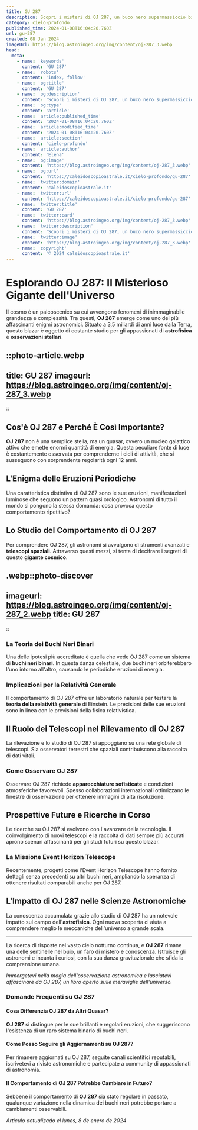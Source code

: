 ```yaml
---
title: GU 287
description: Scopri i misteri di OJ 287, un buco nero supermassiccio binario. Leggi il nostro approfondimento astronomico e le ultime scoperte!
category: cielo-profondo
published_time: 2024-01-08T16:04:20.760Z
url: gu-287
created: 08 Jan 2024
imageUrl: https://blog.astroingeo.org/img/content/oj-287_3.webp
head:
  meta:
    - name: 'keywords'
      content: 'GU 287'
    - name: 'robots'
      content: 'index, follow'
    - name: 'og:title'
      content: 'GU 287'
    - name: 'og:description'
      content: 'Scopri i misteri di OJ 287, un buco nero supermassiccio binario. Leggi il nostro approfondimento astronomico e le ultime scoperte!'
    - name: 'og:type'
      content: 'article'
    - name: 'article:published_time'
      content: '2024-01-08T16:04:20.760Z'
    - name: 'article:modified_time'
      content: '2024-01-08T16:04:20.760Z'
    - name: 'article:section'
      content: 'cielo-profondo'
    - name: 'article:author'
      content: 'Elena'
    - name: 'og:image'
      content: 'https://blog.astroingeo.org/img/content/oj-287_3.webp'
    - name: 'og:url'
      content: 'https://caleidoscopioastrale.it/cielo-profondo/gu-287'
    - name: 'twitter:domain'
      content: 'caleidoscopioastrale.it'
    - name: 'twitter:url'
      content: 'https://caleidoscopioastrale.it/cielo-profondo/gu-287'
    - name: 'twitter:title'
      content: 'GU 287'
    - name: 'twitter:card'
      content: 'https://blog.astroingeo.org/img/content/oj-287_3.webp'
    - name: 'twitter:description'
      content: 'Scopri i misteri di OJ 287, un buco nero supermassiccio binario. Leggi il nostro approfondimento astronomico e le ultime scoperte!'
    - name: 'twitter:image'
      content: 'https://blog.astroingeo.org/img/content/oj-287_3.webp'
    - name: 'copyright'
      content: '© 2024 caleidoscopioastrale.it'
---
```

# Esplorando OJ 287: Il Misterioso Gigante dell'Universo

Il cosmo è un palcoscenico su cui avvengono fenomeni di inimmaginabile grandezza e complessità. Tra questi, **OJ 287** emerge come uno dei più affascinanti enigmi astronomici. Situato a 3,5 miliardi di anni luce dalla Terra, questo blazar è oggetto di costante studio per gli appassionati di **astrofisica** e **osservazioni stellari**.

::photo-article.webp
---
title: GU 287
imageurl: https://blog.astroingeo.org/img/content/oj-287_3.webp
---
::

## Cos'è OJ 287 e Perché È Così Importante?
**OJ 287** non è una semplice stella, ma un quasar, ovvero un nucleo galattico attivo che emette enormi quantità di energia. Questa peculiare fonte di luce è costantemente osservata per comprenderne i cicli di attività, che si susseguono con sorprendente regolarità ogni 12 anni.

## L'Enigma delle Eruzioni Periodiche
Una caratteristica distintiva di OJ 287 sono le sue eruzioni, manifestazioni luminose che seguono un pattern quasi orologico. Astronomi di tutto il mondo si pongono la stessa domanda: cosa provoca questo comportamento ripetitivo?

## Lo Studio del Comportamento di OJ 287
Per comprendere OJ 287, gli astronomi si avvalgono di strumenti avanzati e **telescopi spaziali**. Attraverso questi mezzi, si tenta di decifrare i segreti di questo **gigante cosmico**.

.webp::photo-discover
---
imageurl: https://blog.astroingeo.org/img/content/oj-287_2.webp
title: GU 287
---
::

### La Teoria dei Buchi Neri Binari
Una delle ipotesi più accreditate è quella che vede OJ 287 come un sistema di **buchi neri binari**. In questa danza celestiale, due buchi neri orbiterebbero l'uno intorno all'altro, causando le periodiche eruzioni di energia.

### Implicazioni per la Relatività Generale
Il comportamento di OJ 287 offre un laboratorio naturale per testare la **teoria della relatività generale** di Einstein. Le precisioni delle sue eruzioni sono in linea con le previsioni della fisica relativistica.

## Il Ruolo dei Telescopi nel Rilevamento di OJ 287
La rilevazione e lo studio di OJ 287 si appoggiano su una rete globale di telescopi. Sia osservatori terrestri che spaziali contribuiscono alla raccolta di dati vitali.

### Come Osservare OJ 287
Osservare OJ 287 richiede **apparecchiature sofisticate** e condizioni atmosferiche favorevoli. Spesso collaborazioni internazionali ottimizzano le finestre di osservazione per ottenere immagini di alta risoluzione.

## Prospettive Future e Ricerche in Corso
Le ricerche su OJ 287 si evolvono con l'avanzare della tecnologia. Il coinvolgimento di nuovi telescopi e la raccolta di dati sempre più accurati aprono scenari affascinanti per gli studi futuri su questo blazar.

### La Missione Event Horizon Telescope
Recentemente, progetti come l'Event Horizon Telescope hanno fornito dettagli senza precedenti su altri buchi neri, ampliando la speranza di ottenere risultati comparabili anche per OJ 287.

## L'Impatto di OJ 287 nelle Scienze Astronomiche
La conoscenza accumulata grazie allo studio di OJ 287 ha un notevole impatto sul campo dell'**astrofisica**. Ogni nuova scoperta ci aiuta a comprendere meglio le meccaniche dell'universo a grande scala.

---

La ricerca di risposte nel vasto cielo notturno continua, e **OJ 287** rimane una delle sentinelle nel buio, un faro di mistero e conoscenza. Istruisce gli astronomi e incanta i curiosi, con la sua danza gravitazionale che sfida la comprensione umana.

*Immergetevi nella magia dell'osservazione astronomica e lasciatevi affascinare da OJ 287, un libro aperto sulle meraviglie dell'universo.*

### Domande Frequenti su OJ 287

#### Cosa Differenzia OJ 287 da Altri Quasar?
**OJ 287** si distingue per le sue brillanti e regolari eruzioni, che suggeriscono l'esistenza di un raro sistema binario di buchi neri.

#### Come Posso Seguire gli Aggiornamenti su OJ 287?
Per rimanere aggiornati su OJ 287, seguite canali scientifici reputabili, iscrivetevi a riviste astronomiche e partecipate a community di appassionati di astronomia.

#### Il Comportamento di OJ 287 Potrebbe Cambiare in Futuro?
Sebbene il comportamento di **OJ 287** sia stato regolare in passato, qualunque variazione nella dinamica dei buchi neri potrebbe portare a cambiamenti osservabili.

_Artículo actualizado el lunes, 8 de enero de 2024_